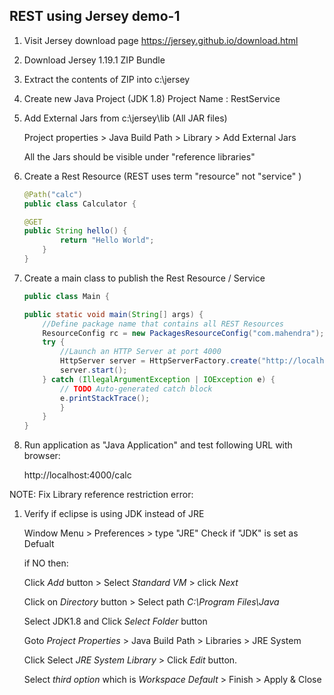 ## REST using Jersey demo-1

1. Visit Jersey download page
    https://jersey.github.io/download.html

2.  Download Jersey 1.19.1 ZIP Bundle

3.  Extract the contents of ZIP into c:\jersey

4.  Create new Java Project (JDK 1.8)
    Project Name : RestService

5.  Add External Jars from c:\jersey\lib (All JAR files)

    Project properties > Java Build Path > Library > Add External Jars

    All the Jars should be visible under "reference libraries"    

6.  Create a Rest Resource (REST uses term "resource" not "service" )

    ```java
    @Path("calc")
    public class Calculator {

    @GET
    public String hello() {
            return "Hello World";
        }
    }
    ```

7.  Create a main class to publish the Rest Resource / Service

    ```java
    public class Main {

	public static void main(String[] args) {
		//Define package name that contains all REST Resources
		ResourceConfig rc = new PackagesResourceConfig("com.mahendra");
		try {
			//Launch an HTTP Server at port 4000
			HttpServer server = HttpServerFactory.create("http://localhost:4000/", rc);
			server.start();
		} catch (IllegalArgumentException | IOException e) {
			// TODO Auto-generated catch block
			e.printStackTrace();
            }
        }
    }

    ```

8.  Run application as "Java Application" and test following URL with browser:
    
    http://localhost:4000/calc

NOTE: Fix Library reference restriction error:

1. Verify if eclipse is using JDK instead of JRE
        
    Window Menu > Preferences > type "JRE"
    Check if "JDK" is set as Defualt

    if NO then:

    Click *Add* button > Select *Standard VM* > click *Next*

    Click on *Directory* button > Select path _C:\Program Files\Java_

    Select JDK1.8 and Click *Select Folder* button

    Goto *Project Properties* > Java Build Path > Libraries > JRE System

    Click Select *JRE System Library* > Click *Edit* button.

    Select _third option_ which is *Workspace Default* > Finish > Apply & Close